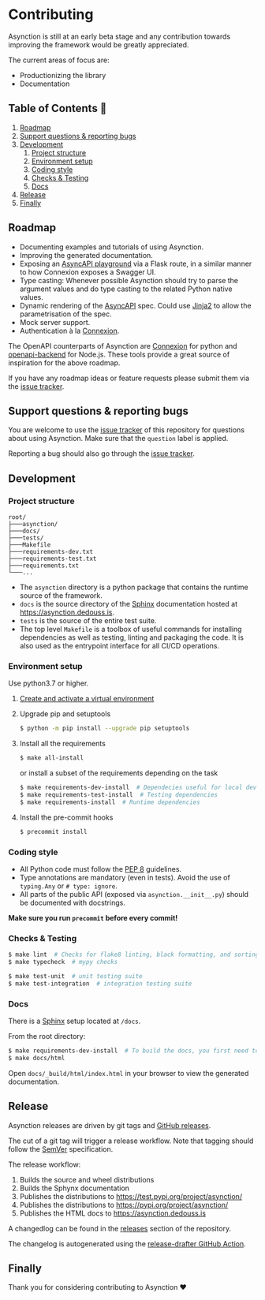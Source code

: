 # Contributing

Asynction is still at an early beta stage and any contribution towards improving the framework would be greatly appreciated.

The current areas of focus are:

* Productionizing the library
* Documentation

## Table of Contents 📖

1. [Roadmap](#roadmap)
1. [Support questions & reporting bugs](#support-questions--reporting-bugs)
1. [Development](#development)
    1. [Project structure](#project-structure)
    1. [Environment setup](#environment-setup)
    1. [Coding style](#coding-style)
    1. [Checks & Testing](#checks--testing)
    1. [Docs](#docs)
1. [Release](#release)
1. [Finally](#finally)

## Roadmap

* Documenting examples and tutorials of using Asynction.
* Improving the generated documentation.
* Exposing an [AsyncAPI playground](https://playground.asyncapi.io/) via a Flask route, in a similar manner to how Connexion exposes a Swagger UI.
* Type casting: Whenever possible Asynction should try to parse the argument values and do type casting to the related Python native values.
* Dynamic rendering of the [AsyncAPI](https://www.asyncapi.com/) spec. Could use [Jinja2](https://jinja.palletsprojects.com/en/3.0.x/) to allow the parametrisation of the spec.
* Mock server support.
* Authentication à la [Connexion](https://connexion.readthedocs.io/en/latest/security.html).

The OpenAPI counterparts of Asynction are [Connexion](https://github.com/zalando/connexion) for python and [openapi-backend](https://github.com/anttiviljami/openapi-backend) for Node.js. These tools provide a great source of inspiration for the above roadmap.

If you have any roadmap ideas or feature requests please submit them via the [issue tracker](https://github.com/dedoussis/asynction/issues).

## Support questions & reporting bugs

You are welcome to use the [issue tracker](https://github.com/dedoussis/asynction/issues) of this repository for questions about using Asynction. Make sure that the `question` label is applied.

Reporting a bug should also go through the [issue tracker](https://github.com/dedoussis/asynction/issues).

## Development

### Project structure

```
root/
├───asynction/
├───docs/
├───tests/
├───Makefile
├───requirements-dev.txt
├───requirements-test.txt
├───requirements.txt
└───...
```

* The `asynction` directory is a python package that contains the runtime source of the framework.
* `docs` is the source directory of the [Sphinx](https://www.sphinx-doc.org/) documentation hosted at <https://asynction.dedouss.is>.
* `tests` is the source of the entire test suite.
* The top level `Makefile` is a toolbox of useful commands for installing dependencies as well as testing, linting and packaging the code. It is also used as the entrypoint interface for all CI/CD operations.

### Environment setup

Use python3.7 or higher.

1. [Create and activate a virtual environment](https://packaging.python.org/tutorials/installing-packages/#creating-virtual-environments)

1. Upgrade pip and setuptools

    ```bash
    $ python -m pip install --upgrade pip setuptools
    ```

1. Install all the requirements

    ```bash
    $ make all-install
    ```

    or install a subset of the requirements depending on the task

    ```bash
    $ make requirements-dev-install  # Dependecies useful for local development
    $ make requirements-test-install  # Testing dependencies
    $ make requirements-install  # Runtime dependencies
    ```

1. Install the pre-commit hooks

    ```bash
    $ precommit install
    ```

### Coding style

* All Python code must follow the [PEP 8](https://www.python.org/dev/peps/pep-0008/) guidelines.
* Type annotations are mandatory (even in tests). Avoid the use of `typing.Any` or `# type: ignore`.
* All parts of the public API (exposed via `asynction.__init__.py`) should be documented with docstrings.

__Make sure you run `precommit` before every commit!__

### Checks & Testing

```bash
$ make lint  # Checks for flake8 linting, black formatting, and sorting imports (isort)
$ make typecheck  # mypy checks

$ make test-unit  # unit testing suite
$ make test-integration  # integration testing suite
```

### Docs

There is a [Sphinx](https://www.sphinx-doc.org/) setup located at `/docs`.

From the root directory:

```bash
$ make requirements-dev-install  # To build the docs, you first need to have the dev dependencies installed.
$ make docs/html
```

Open `docs/_build/html/index.html` in your browser to view the generated documentation.

## Release

Asynction releases are driven by git tags and [GitHub releases](https://docs.github.com/en/github/administering-a-repository/releasing-projects-on-github/managing-releases-in-a-repository).

The cut of a git tag will trigger a release workflow. Note that tagging should follow the [SemVer](https://semver.org/) specification.

The release workflow:

1. Builds the source and wheel distributions
1. Builds the Sphynx documentation
1. Publishes the distributions to <https://test.pypi.org/project/asynction/>
1. Publishes the distributions to <https://pypi.org/project/asynction/>
1. Publishes the HTML docs to <https://asynction.dedouss.is>

A changedlog can be found in the [releases](https://github.com/dedoussis/asynction/releases) section of the repository.

The changelog is autogenerated using the [release-drafter GitHub Action](https://github.com/marketplace/actions/release-drafter).

## Finally

Thank you for considering contributing to Asynction ❤️
